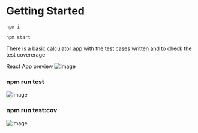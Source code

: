 # Getting Started 

```npm i```

```npm start```

There is a basic calculator app with the test cases written and to check the test covererage

React App preview 
![image](https://user-images.githubusercontent.com/25507849/235319710-e903b1e3-9a03-480d-928c-5624967997d4.png)

### npm run test

![image](https://user-images.githubusercontent.com/25507849/235319750-c399667a-ba54-413d-8ca2-3c903a6cf29b.png)

### npm run test:cov

![image](https://user-images.githubusercontent.com/25507849/235319660-54148511-1526-4967-ad0c-f79162339470.png)
